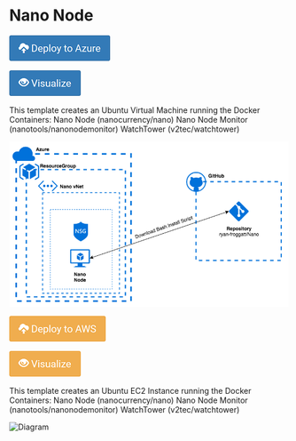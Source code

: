 # Nano Node

[![Deploy to Azure](/Images/azure_deploy.png)](https://portal.azure.com/#create/Microsoft.Template/uri/https%3A%2F%2Fraw.githubusercontent.com%2Fryan-froggatt%2FNano%2Fmaster%2FNanoNodeAzure.json)



[![Deploy to Azure](/Images/azure_view.png)](http://armviz.io/#/?load=https%3A%2F%2Fraw.githubusercontent.com%2Fryan-froggatt%2FNano%2Fmaster%2FNanoNodeAzure.json)

This template creates an Ubuntu Virtual Machine running the Docker Containers:
Nano Node (nanocurrency/nano)
Nano Node Monitor (nanotools/nanonodemonitor)
WatchTower (v2tec/watchtower)

![Diagram](/Images/AzureSolution.png)


[![Deploy to AWS](/Images/aws_deploy.png)](https://console.aws.amazon.com/cloudformation/home?region=eu-west-2#/stacks/new?stackName=Nano&templateURL=https://s3.eu-west-2.amazonaws.com//nano-templates/NanoNodeAWS.json)

[![Deploy to AWS](/Images/aws_view.png)](https://console.aws.amazon.com/cloudformation/designer/home?region=eu-west-2&&templateUrl=https://s3.eu-west-2.amazonaws.com//nano-templates/NanoNodeAWS.json)

This template creates an Ubuntu EC2 Instance running the Docker Containers:
Nano Node (nanocurrency/nano)
Nano Node Monitor (nanotools/nanonodemonitor)
WatchTower (v2tec/watchtower)

![Diagram](/LogicMonitor-Collector-No-PublicIP/CreateLMCollector.png)

